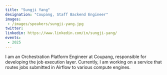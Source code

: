```yaml
---
title: "Sungji Yang"
designation: "Coupang, Staff Backend Engineer"
images:
 - /images/speakers/sungji-yang.jpg
twitter: 
linkedin: https://www.linkedin.com/in/sungji-yang/
events:
 - 2025
---
```


I am an Orchestration Platform Engineer at Coupang, responsible for developing the job execution layer. Currently, I am working on a service that routes jobs submitted in Airflow to various compute engines.
